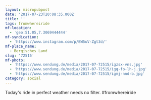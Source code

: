 ```yaml
---
layout: micropubpost
date: '2017-07-23T20:08:35.000Z'
title: ''
tags: fromwhereiride
mf-location:
  - 'geo:51.05,7.3069444444'
mf-syndication:
  - 'https://www.instagram.com/p/BW5uV-Zgt3d/'
mf-place_name:
  - Bergisches Land
slug: '72515'
mf-photo:
  - 'https://www.sendung.de/media/2017-07-72515/igzsx-vns.jpg'
  - 'https://www.sendung.de/media/2017-07-72515/igq-fo-lh-j.jpg'
  - 'https://www.sendung.de/media/2017-07-72515/igmj-nnd-b.jpg'
category: social
---
```

Today&#39;s ride in perfect weather needs no filter. #fromwhereiride
